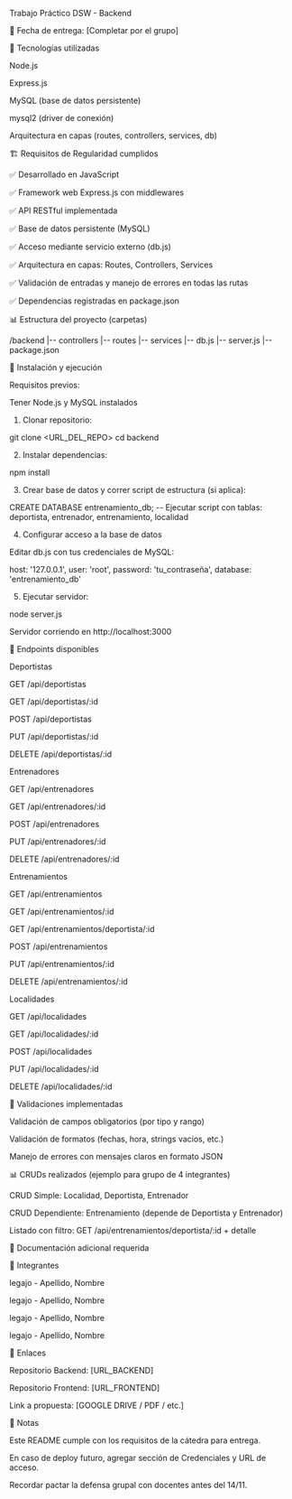 Trabajo Práctico DSW - Backend

📅 Fecha de entrega: [Completar por el grupo]

🔖 Tecnologías utilizadas

Node.js

Express.js

MySQL (base de datos persistente)

mysql2 (driver de conexión)

Arquitectura en capas (routes, controllers, services, db)

🏗️ Requisitos de Regularidad cumplidos

✅ Desarrollado en JavaScript

✅ Framework web Express.js con middlewares

✅ API RESTful implementada

✅ Base de datos persistente (MySQL)

✅ Acceso mediante servicio externo (db.js)

✅ Arquitectura en capas: Routes, Controllers, Services

✅ Validación de entradas y manejo de errores en todas las rutas

✅ Dependencias registradas en package.json

📊 Estructura del proyecto (carpetas)

/backend
|-- controllers
|-- routes
|-- services
|-- db.js
|-- server.js
|-- package.json

🚀 Instalación y ejecución

Requisitos previos:

Tener Node.js y MySQL instalados

1. Clonar repositorio:

git clone <URL_DEL_REPO>
cd backend

2. Instalar dependencias:

npm install

3. Crear base de datos y correr script de estructura (si aplica):

CREATE DATABASE entrenamiento_db;
-- Ejecutar script con tablas: deportista, entrenador, entrenamiento, localidad

4. Configurar acceso a la base de datos

Editar db.js con tus credenciales de MySQL:

host: '127.0.0.1',
user: 'root',
password: 'tu_contraseña',
database: 'entrenamiento_db'

5. Ejecutar servidor:

node server.js

Servidor corriendo en http://localhost:3000

🔧 Endpoints disponibles

Deportistas

GET /api/deportistas

GET /api/deportistas/:id

POST /api/deportistas

PUT /api/deportistas/:id

DELETE /api/deportistas/:id

Entrenadores

GET /api/entrenadores

GET /api/entrenadores/:id

POST /api/entrenadores

PUT /api/entrenadores/:id

DELETE /api/entrenadores/:id

Entrenamientos

GET /api/entrenamientos

GET /api/entrenamientos/:id

GET /api/entrenamientos/deportista/:id

POST /api/entrenamientos

PUT /api/entrenamientos/:id

DELETE /api/entrenamientos/:id

Localidades

GET /api/localidades

GET /api/localidades/:id

POST /api/localidades

PUT /api/localidades/:id

DELETE /api/localidades/:id

🔢 Validaciones implementadas

Validación de campos obligatorios (por tipo y rango)

Validación de formatos (fechas, hora, strings vacíos, etc.)

Manejo de errores con mensajes claros en formato JSON

📊 CRUDs realizados (ejemplo para grupo de 4 integrantes)

CRUD Simple: Localidad, Deportista, Entrenador

CRUD Dependiente: Entrenamiento (depende de Deportista y Entrenador)

Listado con filtro: GET /api/entrenamientos/deportista/:id + detalle

📑 Documentación adicional requerida

📄 Integrantes

legajo - Apellido, Nombre

legajo - Apellido, Nombre

legajo - Apellido, Nombre

legajo - Apellido, Nombre

🔗 Enlaces

Repositorio Backend: [URL_BACKEND]

Repositorio Frontend: [URL_FRONTEND]

Link a propuesta: [GOOGLE DRIVE / PDF / etc.]

🔐 Notas

Este README cumple con los requisitos de la cátedra para entrega.

En caso de deploy futuro, agregar sección de Credenciales y URL de acceso.

Recordar pactar la defensa grupal con docentes antes del 14/11.
